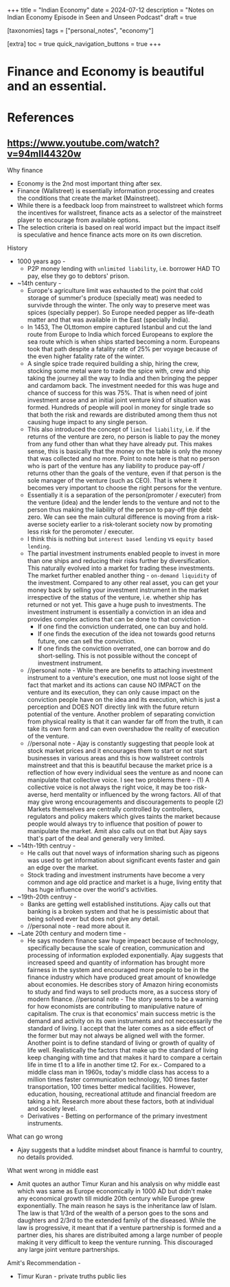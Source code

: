 +++
title = "Indian Economy"
date = 2024-07-12
description = "Notes on Indian Economy Episode in Seen and Unseen Podcast"
draft = true

[taxonomies]
tags = ["personal_notes", "economy"]

[extra]
toc = true
quick_navigation_buttons = true
+++
# Finance and Economy is beautiful and an essential.

# References
## https://www.youtube.com/watch?v=94mII44320w
Why finance
- Economy is the 2nd most important thing after sex.
- Finance (Wallstreet) is essentially information processing and creates the conditions that create the market (Mainstreet).
- While there is a feedback loop from mainstreet to wallstreet which forms the incentives for wallstreet, finance acts as a selector of the mainstreet player to encourage from available options.
- The selection criteria is based on real world impact but the impact itself is speculative and hence finance acts more on its own discretion.

History
- 1000 years ago -
    - P2P money lending with `unlimited liability`, i.e. borrower HAD TO pay, else they go to debtors' prison.
- ~14th century -
    - Europe's agriculture limit was exhausted to the point that cold storage of summer's produce (specially meat) was needed to survivde through the winter. The only way to preserve meet was spices (specially pepper). So Europe needed pepper as life-death matter and that was available in the East (specially India).
    - In 1453, The OLttomon empire captured Istanbul and cut the land route from Europe to India which forced Europeans to explore the sea route which is when ships started becoming a norm. Europeans took that path despite a fatality rate of 25% per voyage because of the even higher fatality rate of the winter.
    - A single spice trade required building a ship, hiring the crew, stocking some metal ware to trade the spice with, crew and ship taking the journey all the way to India and then bringing the pepper and cardamom back. The investment needed for this was huge and chance of success for this was 75%. That is when need of joint investment arose and an initial joint venture kind of situation was formed. Hundreds of people will pool in money for single trade so that both the risk and rewards are distributed among them thus not causing huge impact to any single person.  
    - This also introduced the concept of `limited liability`, i.e. if the returns of the venture are zero, no person is liable to pay the money from any fund other than what they have already put. This makes sense, this is basically that the money on the table is only the money that was collected and no more. Point to note here is that no person who is part of the venture has any liability to produce pay-off / returns other than the goals of the venture, even if that person is the sole manager of the venture (such as CEO). That is where it becomes very important to choose the right persons for the venture.
    - Essentially it is a separation of the person(promoter / executer) from the venture (idea) and the lender lends to the venture and not to the person thus making the liability of the person to pay-off thje debt zero. We can see the main cultural difference is moving from a risk-averse society earlier to a risk-tolerant society now by promoting less risk for the peromoter / executer.
    - I think this is nothing but `interest based lending` vs `equity based lending`.
    - The partial investment instruments enabled people to invest in more than one ships and reducing their risks further by diversification. This naturally evolved into a market for trading these investments. The market further enabled another thing - `on-demand liquidity` of the investment. Compared to any other real asset, you can get your money back by selling your investment instrument in the market irrespective of the status of the venture, i.e. whether ship has returned or not yet. This gave a huge push to investments. The investment instrument is essentially a conviction in an idea and provides complex actions that can be done to that conviction -
        - If one find the conviction underrated, one can buy and hold.
        - If one finds the execution of the idea not towards good returns future, one can sell the conviction.
        - If one finds the conviction overrated, one can borrow and do short-selling. This is not possible without the concept of investment instrument.
    - //personal note - While there are benefits to attaching investment instrument to a venture's execution, one must not loose sight of the fact that market and its actions can cause NO IMPACT on the venture and its execution, they can only cause impact on the conviction people have on the idea and its execution, which is just a perception and DOES NOT directly link with the future return potential of the venture. Another problem of separating conviction from physical reality is that it can wander far off from the truth, it can take its own form and can even overshadow the reality of execution of the venture.
    - //personal note - Ajay is constantly suggesting that people look at stock market prices and it encourages them to start or not start businesses in various areas and this is how wallstreet controls mainstreet and that this is beautiful because the market price is a reflection of how every individual sees the venture as and noone can manipulate that collective voice. I see two problems there - (1) A collective voice is not always the right voice, it may be too risk-averse, herd mentality or influenced by the wrong factors. All of that may give wrong encouragements and discouragements to people (2) Markets themselves are centrally controlled by controllers, regulators and policy makers which gives taints the market because people would always try to influence that position of power to manipulate the market. Amit also calls out on that but Ajay says that's part of the deal and generally very limited.
- ~14th-19th centruy -
    - He calls out that novel ways of information sharing such as pigeons was used to get information about significant events faster and gain an edge over the market. 
    - Stock trading and investment instruments have become a very common and age old practice and market is a huge, living entity that has huge influence over the world's activities.
- ~19th-20th centruy -
    - Banks are getting well established institutions. Ajay calls out that banking is a broken system and that he is pessimistic about that being solved ever but does not give any detail.
    - //personal note - read more about it.
- ~Late 20th century and modern time -
    - He says modern finance saw huge impeact because of technology, specifically because the scale of creation, communication and processing of information exploded exponentially. Ajay suggests that increased speed and quantity of information has brought more fairness in the system and encouraged more people to be in the finance industry which have produced great amount of knowledge about economies. He describes story of Amazon hiring economists to study and find ways to sell products more, as a success story of modern finance. 
    //personal note - The story seems to be a warning for how economists are contributing to manipulative nature of capitalism. The crux is that economics' main success metric is the demand and activity on its own instruments and not neccessarily the standard of living. I accept that the later comes as a side effect of the former but may not always be aligned well with the former. Another point is to define standard of living or growth of quality of life well. Realistically the factors that make up the standard of living keep changing with time and that makes it hard to compare a certain life in time t1 to a life in another time t2. For ex.- Compared to a middle class man in 1960s, today's middle class  has access to a million times faster communication technology, 100 times faster transportation, 100 times better medical facilities. However, education, housing, recreational attitude and financial freedom are taking a hit. Research more about these factors, both at individual and society level.
    - Derivatives - Betting on performance of the primary investment instruments.

What can go wrong 
- Ajay suggests that a luddite mindset about finance is harmful to country, no details provided.

What went wrong in middle east
- Amit quotes an author Timur Kuran and his analysis on why middle east which was same as Europe economically in 1000 AD but didn't make any economical growth till middle 20th century while Europe grew exponentially. The main reason he says is the inheritance law of Islam. The law is that 1/3rd of the wealth of a person goes to the sons and daughters and 2/3rd to the extended family of the diseased. While the law is progressive, it meant that if a venture partnership is formed and a partner dies, his shares are distribuited among a large number of people making it very difficult to keep the venture running. This discouraged any large joint venture partnerships.

Amit's Recommendation -
- Timur Kuran - private truths public lies